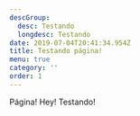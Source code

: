 ```yaml
---
descGroup:
  desc: Testando
  longdesc: Testando
date: 2019-07-04T20:41:34.954Z
title: Testando página!
menu: true
category: ''
order: 1
---
```

Página! Hey! Testando!
